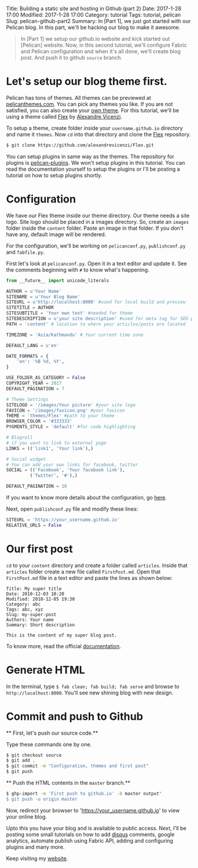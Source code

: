 Title: Building a static site and hosting in Github (part 2)
Date: 2017-1-28 17:00
Modified: 2017-1-28 17:00
Category: tutorial
Tags: tutorial, pelican
Slug: pelican-github-part2
Summary: In [Part 1], we just got started with our Pelican blog. In this part, we'll be hacking our blog to make it awesome.

> In [Part 1] we setup our github.io website and kick started out [Pelican] website. Now, in this second tutorial, we'll configure Fabric and Pelican configuration and when it's all done, we'll create blog post. And push it to github `source` branch.


# Let's setup our blog theme first.

Pelican has tons of themes. All themes can be previewed at [pelicanthemes.com](http://www.pelicanthemes.com/). You can pick any themes you like. If you are not satisfied, you can also create your [own theme](http://docs.getpelican.com/en/3.1.1/themes.html). For this tutorial, we'll be using a theme called [Flex](https://github.com/alexandrevicenzi/flex) by [Alexandre Vicenzi](https://www.alexandrevicenzi.com/). 

To setup a theme, create folder inside your `username.github.io` directory and name it `themes`. Now `cd` into that directory and clone the [Flex](https://github.com/alexandrevicenzi/Flex.git) repository.

```bash
$ git clone https://github.com/alexandrevicenzi/Flex.git
```

You can setup plugins in same way as the themes. The repository for plugins is [pelican-plugins](https://github.com/getpelican/pelican-plugins). We won't setup plugins in this tutorial. You can read the documentation yourself to setup the plugins or I'll be posting a tutorial on how to setup plugins shortly.

# Configuration

We have our Flex theme inside our theme directory. Our theme needs a site logo. Site logo should be placed in a images directory. So, create an `images` folder inside the `content` folder. Paste an image in that folder. If you don't have any, default image will be rendered.

For the configuration, we'll be working on `pelicanconf.py`, `publishconf.py` and `fabfile.py`.

First let's look at `pelicanconf.py`. Open it in a text editor and update it. See the comments beginning with `#` to know what's happening.

```python
from __future__ import unicode_literals

AUTHOR = u'Your Name'
SITENAME = u'Your Blog Name'
SITEURL = u'http://localhost:8000' #used for local build and preview
SITETITLE = AUTHOR
SITESUBTITLE = 'Your own text' #needed for theme
SITEDESCRIPTION = u'your site description' #used for meta tag for SEO purposes
PATH = 'content' # location to where your articles/posts are located

TIMEZONE = 'Asia/Kathmandu' # Your current time zone

DEFAULT_LANG = u'en'

DATE_FORMATS = {
    'en': '%B %d, %Y',
}

USE_FOLDER_AS_CATEGORY = False
COPYRIGHT_YEAR = 2017
DEFAULT_PAGINATION = 7

# Theme Settings
SITELOGO = '/images/Your picture' #your site logo
FAVICON = '/images/favicon.png' #your favicon
THEME = 'themes/Flex' #path to your theme
BROWSER_COLOR = '#333333'
PYGMENTS_STYLE = 'default' #for code highlighting

# Blogroll
# if you want to link to external page
LINKS = (('link1', 'Your link'),)

# Social widget
# You can add your own links for facebook, twitter
SOCIAL = (('Facebook', 'Your facebook link'),
         ('Twitter', '#'),)

DEFAULT_PAGINATION = 10
```

If you want to know more details about the configuration, go [here](https://github.com/alexandrevicenzi/Flex/wiki/Configuration-example).

Next, open `publishconf.py` file and modify these lines:

```python
SITEURL = 'https://your_username.github.io'
RELATIVE_URLS = False
```

# Our first post

`cd` to your `content` directory and create a folder called `articles`. Inside that `articles` folder create a new file called `FirstPost.md`.
Open that `FirstPost.md` file in a text editor and paste the lines as shown below:

```
Title: My super title
Date: 2010-12-03 10:20
Modified: 2010-12-05 19:30
Category: abc
Tags: abc, xyz
Slug: my-super-post
Authors: Your name
Summary: Short description

This is the content of my super blog post.
```
To know more, read the official [documentation](http://docs.getpelican.com/en/stable/content.html).

# Generate HTML

In the terminal, type `$ fab clean; fab build; fab serve` and browse to `http://localhost:8000`. You'll see new shining blog with new design.

# Commit and push to Github

** First, let's push our source code.**

Type these commands one by one.

```bash
$ git checkout source
$ git add .
$ git commit -m "Configuration, themes and first post"
$ git push
```

** Push the HTML contents in the `master` branch.**

```bash
$ ghp-import -m 'First push to github.io' -b master output"
$ git push -u origin master
```

Now, redirect your browser to 'https://your_username.github.io' to view your online blog.


Upto this you have your blog and is available to public access. Next, I'll be posting some small tutorials on how to add [disqus](https://disqus.com) comments, google analytics, automate publish using Fabric API, adding and configuring plugins and many more.


Keep visiting my [website](https://girisagar46.github.io).